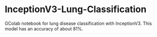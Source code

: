 # InceptionV3-Lung-Classification
GColab notebook for lung disease classification with InceptionV3.
This model has an accuracy of about 81%.
